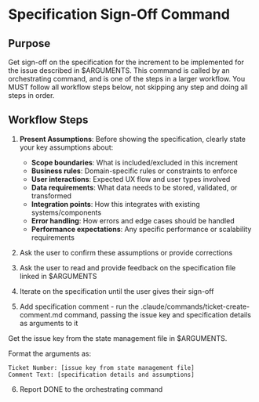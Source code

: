 # Specification Sign-Off Command

## Purpose

Get sign-off on the specification for the increment to be implemented for the issue described in $ARGUMENTS.
This command is called by an orchestrating command, and is one of the steps in a larger workflow.
You MUST follow all workflow steps below, not skipping any step and doing all steps in order.

## Workflow Steps

1. **Present Assumptions**: Before showing the specification, clearly state your key assumptions about:
   - **Scope boundaries**: What is included/excluded in this increment
   - **Business rules**: Domain-specific rules or constraints to enforce
   - **User interactions**: Expected UX flow and user types involved
   - **Data requirements**: What data needs to be stored, validated, or transformed
   - **Integration points**: How this integrates with existing systems/components
   - **Error handling**: How errors and edge cases should be handled
   - **Performance expectations**: Any specific performance or scalability requirements

2. Ask the user to confirm these assumptions or provide corrections

3. Ask the user to read and provide feedback on the specification file linked in $ARGUMENTS

4. Iterate on the specification until the user gives their sign-off

5. Add specification comment - run the .claude/commands/ticket-create-comment.md command, passing the issue key and specification details as arguments to it

Get the issue key from the state management file in $ARGUMENTS.

Format the arguments as:
```
Ticket Number: [issue key from state management file]
Comment Text: [specification details and assumptions]
```

6. Report DONE to the orchestrating command

